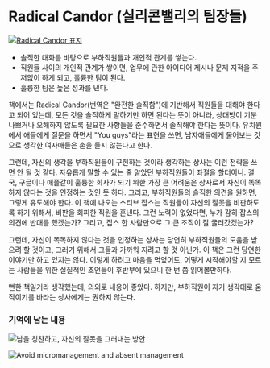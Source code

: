 # Radical Candor (실리콘밸리의 팀장들)

[![Radical Candor 표지](https://image.aladin.co.kr/product/19389/8/cover500/8935212822_1.jpg)](https://www.aladin.co.kr/shop/wproduct.aspx?ItemId=193890896)

* 솔직한 대화를 바탕으로 부하직원들과 개인적 관계를 쌓는다.
* 직원들 사이의 개인적 관계가 쌓이면, 업무에 관한 아이디어 제시나 문제 지적을 주저없이 하게 되고, 훌륭한 팀이 된다.
* 훌륭한 팀은 높은 성과를 낸다.

책에서는 Radical Candor(번역은 "완전한 솔직함")에 기반해서 직원들을 대해야 한다고 되어 있는데, 모든 것을 솔직하게 말하기만 하면 된다는 뜻이 아니라, 상대방이 기분나쁘거나 오해하지 않도록 필요한 사항들을 준수하면서 솔직해야 한다는 뜻이다. 유치원에서 애들에게 질문을 하면서 "You guys"라는 표현을 쓰면, 남자애들에게 물어보는 것으로 생각한 여자애들은 손을 들지 않는다고 한다.

그런데, 자신의 생각을 부하직원들이 구현하는 것이라 생각하는 상사는 이런 전략을 쓰면 안 될 것 같다. 자유롭게 말할 수 있는 줄 알았던 부하직원들이 좌절을 할터이니. 결국, 구글이나 애플같이 훌륭한 회사가 되기 위한 가장 큰 어려움은 상사로서 자신이 똑똑하지 않다는 것을 인정하는 것인 듯 하다. 그리고, 부하직원들의 솔직한 의견을 원하면, 그렇게 유도해야 한다.
이 책에 나오는 스티브 잡스는 직원들이 자신의 잘못을 비판하도록 하기 위해서, 비판을 회피한 직원을 혼낸다. 그런 노력이 없었다면, 누가 감히 잡스의 의견에 반대를 했겠는가? 그리고, 잡스 한 사람만으로 그 큰 조직이 잘 굴러갔겠는가?

그런데, 자신이 똑똑하지 않다는 것을 인정하는 상사는 당연히 부하직원들의 도움을 받으려 할 것이고, 그러기 위해서 그들과 가까워 지려고 할 것 아닌가. 이 책은 그런 당연한 이야기만 하고 있지는 않다. 이렇게 하려고 마음을 먹었어도, 어떻게 시작해야할 지 모르는 사람들을 위한 실질적인 조언들이 후반부에 있으니 한 번 쯤 읽어볼만하다.

뻔한 책일거라 생각했는데, 의외로 내용이 좋았다. 하지만, 부하직원이 자기 생각대로 움직이기를 바라는 상사에게는 권하지 않는다.

### 기억에 남는 내용

![남을 칭찬하고, 자신의 잘못을 그러내는 방안](https://lh3.googleusercontent.com/XsATCXmOQiux56EMy-nk1VWRtUBYLRrl1mopbEDRomhYZGqwu8mrmkxRnCabyHzNFD4gQy9VaKid7409xMHgWYaEFNdOuhuK4qszqYtL_Ze6KP-bpZBHuwVsB9a4VnJ-lAuCl0FO8C9-QvMRIZH9L8cWqtzNrWHj28yenXUcpuS1LD1ZSmMwTWv5Oaff8s2TBb0491h-D6BPJQSbaOVtXr2wYUiu429c0AP9rZwWH96F9Z4vWU1SY-V8UXEYdZlKwIHoww2_oQQIeltMERkmycBPTt4A6LasOJB8qBRNB2fudJ0wq71xbPTleRozNEVi8OnJaefudv4EZeN-28z_R1aNZ8m5GBwzEr6I1HxKDoiZ2w8rNiLew0C4pbEFnTk1C-YzdgPypWnumDVzQKJpfUqMPTLYHQ4QD-O-RcXdmBTNIcawqHBciuA63kCnH1juSCVUDiF31yDS6oBjBNhxr9lI1mvSjL7lVVkT389swGjtBoT0fXTJOp4ceXb6x8sUlBo6XMoXpDepdF3qkVwMkg0iHPPRuH2dnB3fqBc15EPLfOLHK4pSYSwgV1rE2ggNQFItxMtj-EHViVO43lHqwpZhTosAuP50rQlmuK6bIPn2ifbtVjEFTzb86Z8769Sukyqufca40g4Q1fInf0Yprx79lVcC2KFK=w512-no)

![Avoid micromanagement and absent management](https://lh3.googleusercontent.com/fZZMQtXQOV_Mf-AqNzwHt3Lxo6V4M4RKGz_bCgHvXIwy-D1C2wz39GwWaY2T1GtGuFMzj757twURa1qk9f8e1CwJEnNfjbRFwfl1j9Eh_NU3vbfoZ9zrWYgzfqsr4KIVQqTgdCDsgkfecvtTNlEZpA7TB_s67hlyo-z8ayhXef9VxF-CZvvHYEJ2H8WCrTSm1cgp5fKvVEIcJjkh12eiTnmXzR0wPEx4vqRPgNyChiiwDN5pQ5WPE0ZOs6MwOpfe5J61Me4itg2SXSi7563Piqi3Lf70aNmlqoRbCP60T4KymXc6B0cQnlj8-ShywEWn8dSaJFUaQN3YymJeQIA2LayZ3s33zc3TabOqJMu2lyfH2-wwG9Ylpku1DWZGU7YVe0DKC71_VYo1KVgzo8lNmjfPkNWdrzTHevXSUaIo7CDjTAmBeN6gVLNaUJ4vM_pSU4L3wrd279k2v9AiqIQsdw-xX70bhNreSSYkPHnLtLD3m7BlCeGdhT4WnJ-BWKKWaqPlN9JVUn5Bcmc-QaBeMXS579vvsEEZZr2K7ztPie7mfY-7T1hKD96YhHFvzWC3Kf4t5Bxjwfyxr1b5n5eEwEY0a_F1EaQdTc4bQeSkfVbgHwpZ5kxU2Zxe5dvhqwJiwkinAzHHuT360mIasjyE0bn9DXSQwMJC=w512-no)
